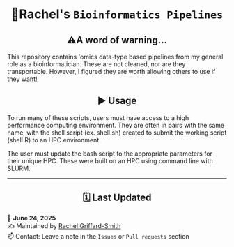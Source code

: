 <h1 align = 'center'>🧬Rachel's <code>Bioinformatics Pipelines</code></h1>
<h2 align = 'center'>⚠️A word of warning...</h2>
This repository contains 'omics data-type based pipelines from my general role as a bioinformatician. These are not cleaned, nor are they transportable. However, I figured they are worth allowing others to use if they want!

<h2 align = 'center'>▶️ Usage</h2>
To run many of these scripts, users must have access to a high performance computing environment. They are often in pairs with the same name, with the shell script (ex. shell.sh) created to submit the working script (shell.R) to an HPC environment.

The user must update the bash script to the appropriate parameters for their unique HPC. These were built on an HPC using command line with SLURM.

---

<h2 align = 'center'>🗓️ Last Updated</h2>

📅 **June 24, 2025**  
✍️ Maintained by [Rachel Griffard-Smith](https://github.com/rachelgriffard)  
📫 Contact: Leave a note in the `Issues` or `Pull requests` section
